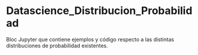 # Datascience_Distribucion_Probabilidad
Bloc Jupyter que contiene ejemplos y código respecto a las distintas distribuciones de probabilidad existentes.
